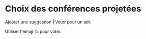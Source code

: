 # Choix des conférences projetées

[Ajouter une suggestion](https://github.com/89C3-anim/Projection-confs/issues/new) | [Voter pour un talk](https://github.com/89C3-anim/Projection-confs/issues?q=is%3Aissue+is%3Aopen+sort%3Areactions-%2B1-desc)

Utiliser l'emoji 👍 pour voter.
